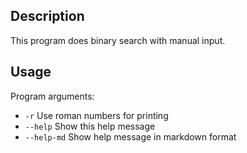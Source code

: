 ## Description
This program does binary search with manual input.
## Usage
Program arguments:
- `-r`  Use roman numbers for printing
- `--help`      Show this help message
- `--help-md`   Show help message in markdown format
